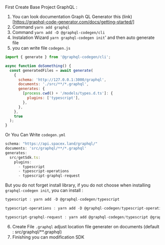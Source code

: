 First Create Base Project GraphQL :
1. You can look documentation Graph QL Generator this (link)[https://graphql-code-generator.com/docs/getting-started/]
2. Command `yarn add graphql`
3. Command `yarn add -D @graphql-codegen/cli`
4. Instalation Wizard `yarn graphql-codegen init`' and then auto generate file
5. you can write file `codegen.js`
```javascript
import { generate } from '@graphql-codegen/cli';

async function doSomething() {
  const generatedFiles = await generate(
    {
      schema: 'http://127.0.0.1:3000/graphql',
      documents: './src/**/*.graphql',
      generates: {
        [process.cwd() + '/models/types.d.ts']: {
          plugins: ['typescript'],
        },
      },
    },
    true
  );
}
```
Or You Can Write `codegen.yml`
```javascript
schema: "https://api.spacex.land/graphql/"
documents: 'src/graphql/**/*.graphql'
generates:
  src/getSdk.ts:
    plugins:
      - typescript
      - typescript-operations
      - typescript-graphql-request
```
But you do not forget install library, if you do not choose when installing `graphql-codegen init`, you can install :
``` javascript
typescript : yarn add -D @graphql-codegen/typescript

typescript-operations : yarn add -D @graphql-codegen/typescript-operations

typescript-graphql-request : yarn add @graphql-codegen/typescript @graphql-codegen/typescript-operations @graphql-codegen/typescript-graphql-request
```
6. Create File `.graphql` adjust location file generater on documents (default : src/graphql/**.graphql)
7. Finishing you can modification SDK